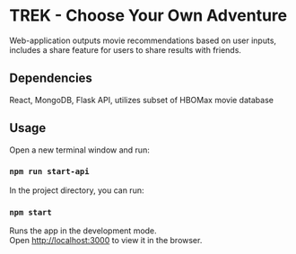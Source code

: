 # TREK - Choose Your Own Adventure

Web-application outputs movie recommendations based on user inputs, includes a share feature for users to share results with friends.

## Dependencies

React, MongoDB, Flask API, utilizes subset of HBOMax movie database

## Usage

Open a new terminal window and run:

### `npm run start-api`

In the project directory, you can run:

### `npm start`

Runs the app in the development mode.\
Open [http://localhost:3000](http://localhost:3000) to view it in the browser.

